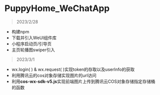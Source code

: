 # PuppyHome_WeChatApp

>2023/2/28

* 构建npm
* 下载并引入WeUI组件库
* 小程序启动页/引导页
* 主页轮播图swiper引入

>2023/3/1

* wx.login( ) & wx.request( )实现token的存取以及userInfo的获取
* 利用腾讯云的cos对象存储实现图片的url访问
* 利用**cos-wx-sdk-v5.js**实现前端图片上传到腾讯云COS对象存储指定存储桶的函数
